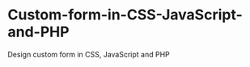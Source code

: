 Custom-form-in-CSS-JavaScript-and-PHP
=====================================

Design custom form in CSS, JavaScript and PHP
